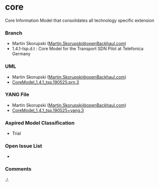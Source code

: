 # core
Core Information Model that consolidates all technology specific extension

### Branch
- Martin Skorupski (Martin.Skorupski@openBackhaul.com)
- 1.4.1-tsp.d.t : Core Model for the Transport SDN Pilot at Telefonica Germany

### UML
- Martin Skorupski (Martin.Skorupski@openBackhaul.com)
- [CoreModel_1.4.1_tsp.190525.prn.3](./CoreModel_1.4.1_tsp.190525.prn.3.zip)

### YANG File
- Martin Skorupski (Martin.Skorupski@openBackhaul.com)
- [CoreModel_1.4.1_tsp.190525+yang.3](./CoreModel_1.4.1_tsp.190525.yang.3.zip)

### Aspired Model Classification
- Trial

### Open Issue List
- 

### Comments
./.
